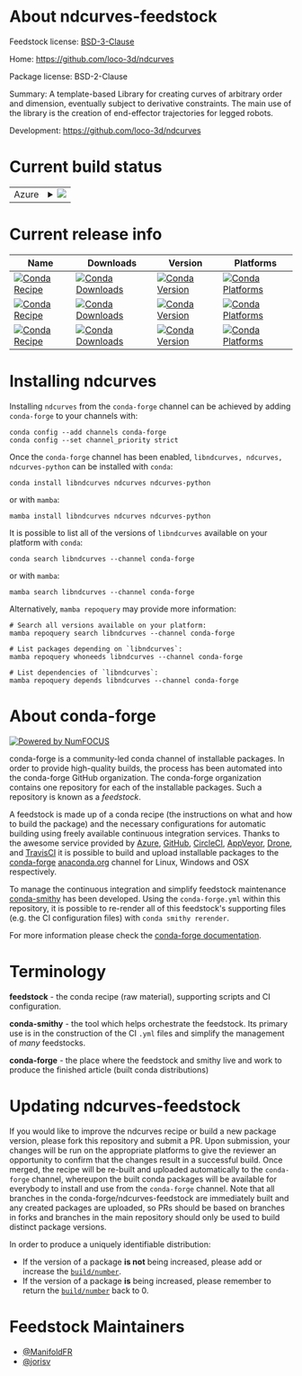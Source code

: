 About ndcurves-feedstock
========================

Feedstock license: [BSD-3-Clause](https://github.com/conda-forge/ndcurves-feedstock/blob/main/LICENSE.txt)

Home: https://github.com/loco-3d/ndcurves

Package license: BSD-2-Clause

Summary: A template-based Library for creating curves of arbitrary order and dimension,
eventually subject to derivative constraints.
The main use of the library is the creation of end-effector trajectories for legged robots.


Development: https://github.com/loco-3d/ndcurves

Current build status
====================


<table>
    
  <tr>
    <td>Azure</td>
    <td>
      <details>
        <summary>
          <a href="https://dev.azure.com/conda-forge/feedstock-builds/_build/latest?definitionId=24680&branchName=main">
            <img src="https://dev.azure.com/conda-forge/feedstock-builds/_apis/build/status/ndcurves-feedstock?branchName=main">
          </a>
        </summary>
        <table>
          <thead><tr><th>Variant</th><th>Status</th></tr></thead>
          <tbody><tr>
              <td>linux_64_python3.10.____cpython</td>
              <td>
                <a href="https://dev.azure.com/conda-forge/feedstock-builds/_build/latest?definitionId=24680&branchName=main">
                  <img src="https://dev.azure.com/conda-forge/feedstock-builds/_apis/build/status/ndcurves-feedstock?branchName=main&jobName=linux&configuration=linux%20linux_64_python3.10.____cpython" alt="variant">
                </a>
              </td>
            </tr><tr>
              <td>linux_64_python3.11.____cpython</td>
              <td>
                <a href="https://dev.azure.com/conda-forge/feedstock-builds/_build/latest?definitionId=24680&branchName=main">
                  <img src="https://dev.azure.com/conda-forge/feedstock-builds/_apis/build/status/ndcurves-feedstock?branchName=main&jobName=linux&configuration=linux%20linux_64_python3.11.____cpython" alt="variant">
                </a>
              </td>
            </tr><tr>
              <td>linux_64_python3.12.____cpython</td>
              <td>
                <a href="https://dev.azure.com/conda-forge/feedstock-builds/_build/latest?definitionId=24680&branchName=main">
                  <img src="https://dev.azure.com/conda-forge/feedstock-builds/_apis/build/status/ndcurves-feedstock?branchName=main&jobName=linux&configuration=linux%20linux_64_python3.12.____cpython" alt="variant">
                </a>
              </td>
            </tr><tr>
              <td>linux_64_python3.13.____cp313</td>
              <td>
                <a href="https://dev.azure.com/conda-forge/feedstock-builds/_build/latest?definitionId=24680&branchName=main">
                  <img src="https://dev.azure.com/conda-forge/feedstock-builds/_apis/build/status/ndcurves-feedstock?branchName=main&jobName=linux&configuration=linux%20linux_64_python3.13.____cp313" alt="variant">
                </a>
              </td>
            </tr><tr>
              <td>linux_64_python3.9.____cpython</td>
              <td>
                <a href="https://dev.azure.com/conda-forge/feedstock-builds/_build/latest?definitionId=24680&branchName=main">
                  <img src="https://dev.azure.com/conda-forge/feedstock-builds/_apis/build/status/ndcurves-feedstock?branchName=main&jobName=linux&configuration=linux%20linux_64_python3.9.____cpython" alt="variant">
                </a>
              </td>
            </tr><tr>
              <td>linux_aarch64_python3.10.____cpython</td>
              <td>
                <a href="https://dev.azure.com/conda-forge/feedstock-builds/_build/latest?definitionId=24680&branchName=main">
                  <img src="https://dev.azure.com/conda-forge/feedstock-builds/_apis/build/status/ndcurves-feedstock?branchName=main&jobName=linux&configuration=linux%20linux_aarch64_python3.10.____cpython" alt="variant">
                </a>
              </td>
            </tr><tr>
              <td>linux_aarch64_python3.11.____cpython</td>
              <td>
                <a href="https://dev.azure.com/conda-forge/feedstock-builds/_build/latest?definitionId=24680&branchName=main">
                  <img src="https://dev.azure.com/conda-forge/feedstock-builds/_apis/build/status/ndcurves-feedstock?branchName=main&jobName=linux&configuration=linux%20linux_aarch64_python3.11.____cpython" alt="variant">
                </a>
              </td>
            </tr><tr>
              <td>linux_aarch64_python3.12.____cpython</td>
              <td>
                <a href="https://dev.azure.com/conda-forge/feedstock-builds/_build/latest?definitionId=24680&branchName=main">
                  <img src="https://dev.azure.com/conda-forge/feedstock-builds/_apis/build/status/ndcurves-feedstock?branchName=main&jobName=linux&configuration=linux%20linux_aarch64_python3.12.____cpython" alt="variant">
                </a>
              </td>
            </tr><tr>
              <td>linux_aarch64_python3.13.____cp313</td>
              <td>
                <a href="https://dev.azure.com/conda-forge/feedstock-builds/_build/latest?definitionId=24680&branchName=main">
                  <img src="https://dev.azure.com/conda-forge/feedstock-builds/_apis/build/status/ndcurves-feedstock?branchName=main&jobName=linux&configuration=linux%20linux_aarch64_python3.13.____cp313" alt="variant">
                </a>
              </td>
            </tr><tr>
              <td>linux_aarch64_python3.9.____cpython</td>
              <td>
                <a href="https://dev.azure.com/conda-forge/feedstock-builds/_build/latest?definitionId=24680&branchName=main">
                  <img src="https://dev.azure.com/conda-forge/feedstock-builds/_apis/build/status/ndcurves-feedstock?branchName=main&jobName=linux&configuration=linux%20linux_aarch64_python3.9.____cpython" alt="variant">
                </a>
              </td>
            </tr><tr>
              <td>linux_ppc64le_python3.10.____cpython</td>
              <td>
                <a href="https://dev.azure.com/conda-forge/feedstock-builds/_build/latest?definitionId=24680&branchName=main">
                  <img src="https://dev.azure.com/conda-forge/feedstock-builds/_apis/build/status/ndcurves-feedstock?branchName=main&jobName=linux&configuration=linux%20linux_ppc64le_python3.10.____cpython" alt="variant">
                </a>
              </td>
            </tr><tr>
              <td>linux_ppc64le_python3.11.____cpython</td>
              <td>
                <a href="https://dev.azure.com/conda-forge/feedstock-builds/_build/latest?definitionId=24680&branchName=main">
                  <img src="https://dev.azure.com/conda-forge/feedstock-builds/_apis/build/status/ndcurves-feedstock?branchName=main&jobName=linux&configuration=linux%20linux_ppc64le_python3.11.____cpython" alt="variant">
                </a>
              </td>
            </tr><tr>
              <td>linux_ppc64le_python3.12.____cpython</td>
              <td>
                <a href="https://dev.azure.com/conda-forge/feedstock-builds/_build/latest?definitionId=24680&branchName=main">
                  <img src="https://dev.azure.com/conda-forge/feedstock-builds/_apis/build/status/ndcurves-feedstock?branchName=main&jobName=linux&configuration=linux%20linux_ppc64le_python3.12.____cpython" alt="variant">
                </a>
              </td>
            </tr><tr>
              <td>linux_ppc64le_python3.13.____cp313</td>
              <td>
                <a href="https://dev.azure.com/conda-forge/feedstock-builds/_build/latest?definitionId=24680&branchName=main">
                  <img src="https://dev.azure.com/conda-forge/feedstock-builds/_apis/build/status/ndcurves-feedstock?branchName=main&jobName=linux&configuration=linux%20linux_ppc64le_python3.13.____cp313" alt="variant">
                </a>
              </td>
            </tr><tr>
              <td>linux_ppc64le_python3.9.____cpython</td>
              <td>
                <a href="https://dev.azure.com/conda-forge/feedstock-builds/_build/latest?definitionId=24680&branchName=main">
                  <img src="https://dev.azure.com/conda-forge/feedstock-builds/_apis/build/status/ndcurves-feedstock?branchName=main&jobName=linux&configuration=linux%20linux_ppc64le_python3.9.____cpython" alt="variant">
                </a>
              </td>
            </tr><tr>
              <td>osx_64_python3.10.____cpython</td>
              <td>
                <a href="https://dev.azure.com/conda-forge/feedstock-builds/_build/latest?definitionId=24680&branchName=main">
                  <img src="https://dev.azure.com/conda-forge/feedstock-builds/_apis/build/status/ndcurves-feedstock?branchName=main&jobName=osx&configuration=osx%20osx_64_python3.10.____cpython" alt="variant">
                </a>
              </td>
            </tr><tr>
              <td>osx_64_python3.11.____cpython</td>
              <td>
                <a href="https://dev.azure.com/conda-forge/feedstock-builds/_build/latest?definitionId=24680&branchName=main">
                  <img src="https://dev.azure.com/conda-forge/feedstock-builds/_apis/build/status/ndcurves-feedstock?branchName=main&jobName=osx&configuration=osx%20osx_64_python3.11.____cpython" alt="variant">
                </a>
              </td>
            </tr><tr>
              <td>osx_64_python3.12.____cpython</td>
              <td>
                <a href="https://dev.azure.com/conda-forge/feedstock-builds/_build/latest?definitionId=24680&branchName=main">
                  <img src="https://dev.azure.com/conda-forge/feedstock-builds/_apis/build/status/ndcurves-feedstock?branchName=main&jobName=osx&configuration=osx%20osx_64_python3.12.____cpython" alt="variant">
                </a>
              </td>
            </tr><tr>
              <td>osx_64_python3.13.____cp313</td>
              <td>
                <a href="https://dev.azure.com/conda-forge/feedstock-builds/_build/latest?definitionId=24680&branchName=main">
                  <img src="https://dev.azure.com/conda-forge/feedstock-builds/_apis/build/status/ndcurves-feedstock?branchName=main&jobName=osx&configuration=osx%20osx_64_python3.13.____cp313" alt="variant">
                </a>
              </td>
            </tr><tr>
              <td>osx_64_python3.9.____cpython</td>
              <td>
                <a href="https://dev.azure.com/conda-forge/feedstock-builds/_build/latest?definitionId=24680&branchName=main">
                  <img src="https://dev.azure.com/conda-forge/feedstock-builds/_apis/build/status/ndcurves-feedstock?branchName=main&jobName=osx&configuration=osx%20osx_64_python3.9.____cpython" alt="variant">
                </a>
              </td>
            </tr><tr>
              <td>osx_arm64_python3.10.____cpython</td>
              <td>
                <a href="https://dev.azure.com/conda-forge/feedstock-builds/_build/latest?definitionId=24680&branchName=main">
                  <img src="https://dev.azure.com/conda-forge/feedstock-builds/_apis/build/status/ndcurves-feedstock?branchName=main&jobName=osx&configuration=osx%20osx_arm64_python3.10.____cpython" alt="variant">
                </a>
              </td>
            </tr><tr>
              <td>osx_arm64_python3.11.____cpython</td>
              <td>
                <a href="https://dev.azure.com/conda-forge/feedstock-builds/_build/latest?definitionId=24680&branchName=main">
                  <img src="https://dev.azure.com/conda-forge/feedstock-builds/_apis/build/status/ndcurves-feedstock?branchName=main&jobName=osx&configuration=osx%20osx_arm64_python3.11.____cpython" alt="variant">
                </a>
              </td>
            </tr><tr>
              <td>osx_arm64_python3.12.____cpython</td>
              <td>
                <a href="https://dev.azure.com/conda-forge/feedstock-builds/_build/latest?definitionId=24680&branchName=main">
                  <img src="https://dev.azure.com/conda-forge/feedstock-builds/_apis/build/status/ndcurves-feedstock?branchName=main&jobName=osx&configuration=osx%20osx_arm64_python3.12.____cpython" alt="variant">
                </a>
              </td>
            </tr><tr>
              <td>osx_arm64_python3.13.____cp313</td>
              <td>
                <a href="https://dev.azure.com/conda-forge/feedstock-builds/_build/latest?definitionId=24680&branchName=main">
                  <img src="https://dev.azure.com/conda-forge/feedstock-builds/_apis/build/status/ndcurves-feedstock?branchName=main&jobName=osx&configuration=osx%20osx_arm64_python3.13.____cp313" alt="variant">
                </a>
              </td>
            </tr><tr>
              <td>osx_arm64_python3.9.____cpython</td>
              <td>
                <a href="https://dev.azure.com/conda-forge/feedstock-builds/_build/latest?definitionId=24680&branchName=main">
                  <img src="https://dev.azure.com/conda-forge/feedstock-builds/_apis/build/status/ndcurves-feedstock?branchName=main&jobName=osx&configuration=osx%20osx_arm64_python3.9.____cpython" alt="variant">
                </a>
              </td>
            </tr><tr>
              <td>win_64_python3.10.____cpython</td>
              <td>
                <a href="https://dev.azure.com/conda-forge/feedstock-builds/_build/latest?definitionId=24680&branchName=main">
                  <img src="https://dev.azure.com/conda-forge/feedstock-builds/_apis/build/status/ndcurves-feedstock?branchName=main&jobName=win&configuration=win%20win_64_python3.10.____cpython" alt="variant">
                </a>
              </td>
            </tr><tr>
              <td>win_64_python3.11.____cpython</td>
              <td>
                <a href="https://dev.azure.com/conda-forge/feedstock-builds/_build/latest?definitionId=24680&branchName=main">
                  <img src="https://dev.azure.com/conda-forge/feedstock-builds/_apis/build/status/ndcurves-feedstock?branchName=main&jobName=win&configuration=win%20win_64_python3.11.____cpython" alt="variant">
                </a>
              </td>
            </tr><tr>
              <td>win_64_python3.12.____cpython</td>
              <td>
                <a href="https://dev.azure.com/conda-forge/feedstock-builds/_build/latest?definitionId=24680&branchName=main">
                  <img src="https://dev.azure.com/conda-forge/feedstock-builds/_apis/build/status/ndcurves-feedstock?branchName=main&jobName=win&configuration=win%20win_64_python3.12.____cpython" alt="variant">
                </a>
              </td>
            </tr><tr>
              <td>win_64_python3.13.____cp313</td>
              <td>
                <a href="https://dev.azure.com/conda-forge/feedstock-builds/_build/latest?definitionId=24680&branchName=main">
                  <img src="https://dev.azure.com/conda-forge/feedstock-builds/_apis/build/status/ndcurves-feedstock?branchName=main&jobName=win&configuration=win%20win_64_python3.13.____cp313" alt="variant">
                </a>
              </td>
            </tr><tr>
              <td>win_64_python3.9.____cpython</td>
              <td>
                <a href="https://dev.azure.com/conda-forge/feedstock-builds/_build/latest?definitionId=24680&branchName=main">
                  <img src="https://dev.azure.com/conda-forge/feedstock-builds/_apis/build/status/ndcurves-feedstock?branchName=main&jobName=win&configuration=win%20win_64_python3.9.____cpython" alt="variant">
                </a>
              </td>
            </tr>
          </tbody>
        </table>
      </details>
    </td>
  </tr>
</table>

Current release info
====================

| Name | Downloads | Version | Platforms |
| --- | --- | --- | --- |
| [![Conda Recipe](https://img.shields.io/badge/recipe-libndcurves-green.svg)](https://anaconda.org/conda-forge/libndcurves) | [![Conda Downloads](https://img.shields.io/conda/dn/conda-forge/libndcurves.svg)](https://anaconda.org/conda-forge/libndcurves) | [![Conda Version](https://img.shields.io/conda/vn/conda-forge/libndcurves.svg)](https://anaconda.org/conda-forge/libndcurves) | [![Conda Platforms](https://img.shields.io/conda/pn/conda-forge/libndcurves.svg)](https://anaconda.org/conda-forge/libndcurves) |
| [![Conda Recipe](https://img.shields.io/badge/recipe-ndcurves-green.svg)](https://anaconda.org/conda-forge/ndcurves) | [![Conda Downloads](https://img.shields.io/conda/dn/conda-forge/ndcurves.svg)](https://anaconda.org/conda-forge/ndcurves) | [![Conda Version](https://img.shields.io/conda/vn/conda-forge/ndcurves.svg)](https://anaconda.org/conda-forge/ndcurves) | [![Conda Platforms](https://img.shields.io/conda/pn/conda-forge/ndcurves.svg)](https://anaconda.org/conda-forge/ndcurves) |
| [![Conda Recipe](https://img.shields.io/badge/recipe-ndcurves--python-green.svg)](https://anaconda.org/conda-forge/ndcurves-python) | [![Conda Downloads](https://img.shields.io/conda/dn/conda-forge/ndcurves-python.svg)](https://anaconda.org/conda-forge/ndcurves-python) | [![Conda Version](https://img.shields.io/conda/vn/conda-forge/ndcurves-python.svg)](https://anaconda.org/conda-forge/ndcurves-python) | [![Conda Platforms](https://img.shields.io/conda/pn/conda-forge/ndcurves-python.svg)](https://anaconda.org/conda-forge/ndcurves-python) |

Installing ndcurves
===================

Installing `ndcurves` from the `conda-forge` channel can be achieved by adding `conda-forge` to your channels with:

```
conda config --add channels conda-forge
conda config --set channel_priority strict
```

Once the `conda-forge` channel has been enabled, `libndcurves, ndcurves, ndcurves-python` can be installed with `conda`:

```
conda install libndcurves ndcurves ndcurves-python
```

or with `mamba`:

```
mamba install libndcurves ndcurves ndcurves-python
```

It is possible to list all of the versions of `libndcurves` available on your platform with `conda`:

```
conda search libndcurves --channel conda-forge
```

or with `mamba`:

```
mamba search libndcurves --channel conda-forge
```

Alternatively, `mamba repoquery` may provide more information:

```
# Search all versions available on your platform:
mamba repoquery search libndcurves --channel conda-forge

# List packages depending on `libndcurves`:
mamba repoquery whoneeds libndcurves --channel conda-forge

# List dependencies of `libndcurves`:
mamba repoquery depends libndcurves --channel conda-forge
```


About conda-forge
=================

[![Powered by
NumFOCUS](https://img.shields.io/badge/powered%20by-NumFOCUS-orange.svg?style=flat&colorA=E1523D&colorB=007D8A)](https://numfocus.org)

conda-forge is a community-led conda channel of installable packages.
In order to provide high-quality builds, the process has been automated into the
conda-forge GitHub organization. The conda-forge organization contains one repository
for each of the installable packages. Such a repository is known as a *feedstock*.

A feedstock is made up of a conda recipe (the instructions on what and how to build
the package) and the necessary configurations for automatic building using freely
available continuous integration services. Thanks to the awesome service provided by
[Azure](https://azure.microsoft.com/en-us/services/devops/), [GitHub](https://github.com/),
[CircleCI](https://circleci.com/), [AppVeyor](https://www.appveyor.com/),
[Drone](https://cloud.drone.io/welcome), and [TravisCI](https://travis-ci.com/)
it is possible to build and upload installable packages to the
[conda-forge](https://anaconda.org/conda-forge) [anaconda.org](https://anaconda.org/)
channel for Linux, Windows and OSX respectively.

To manage the continuous integration and simplify feedstock maintenance
[conda-smithy](https://github.com/conda-forge/conda-smithy) has been developed.
Using the ``conda-forge.yml`` within this repository, it is possible to re-render all of
this feedstock's supporting files (e.g. the CI configuration files) with ``conda smithy rerender``.

For more information please check the [conda-forge documentation](https://conda-forge.org/docs/).

Terminology
===========

**feedstock** - the conda recipe (raw material), supporting scripts and CI configuration.

**conda-smithy** - the tool which helps orchestrate the feedstock.
                   Its primary use is in the construction of the CI ``.yml`` files
                   and simplify the management of *many* feedstocks.

**conda-forge** - the place where the feedstock and smithy live and work to
                  produce the finished article (built conda distributions)


Updating ndcurves-feedstock
===========================

If you would like to improve the ndcurves recipe or build a new
package version, please fork this repository and submit a PR. Upon submission,
your changes will be run on the appropriate platforms to give the reviewer an
opportunity to confirm that the changes result in a successful build. Once
merged, the recipe will be re-built and uploaded automatically to the
`conda-forge` channel, whereupon the built conda packages will be available for
everybody to install and use from the `conda-forge` channel.
Note that all branches in the conda-forge/ndcurves-feedstock are
immediately built and any created packages are uploaded, so PRs should be based
on branches in forks and branches in the main repository should only be used to
build distinct package versions.

In order to produce a uniquely identifiable distribution:
 * If the version of a package **is not** being increased, please add or increase
   the [``build/number``](https://docs.conda.io/projects/conda-build/en/latest/resources/define-metadata.html#build-number-and-string).
 * If the version of a package **is** being increased, please remember to return
   the [``build/number``](https://docs.conda.io/projects/conda-build/en/latest/resources/define-metadata.html#build-number-and-string)
   back to 0.

Feedstock Maintainers
=====================

* [@ManifoldFR](https://github.com/ManifoldFR/)
* [@jorisv](https://github.com/jorisv/)

